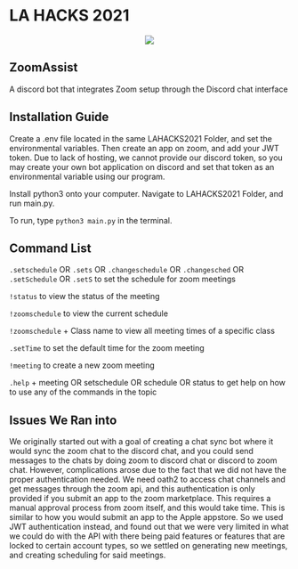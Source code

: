 # LA HACKS 2021

<p align="center">
  <img src="https://raw.githubusercontent.com/gurubac/lahacks21/mahir/Transparent%20Logo.png" />
</p>

## ZoomAssist
A discord bot that integrates Zoom setup through the Discord chat interface
## Installation Guide
Create a .env file located in the same LAHACKS2021 Folder, and set the environmental variables. Then create an app on zoom, and add your JWT token. 
Due to lack of hosting, we cannot provide our discord token, so you may create your own bot application on discord and set that token as an environmental variable using our program.

Install python3 onto your computer. Navigate to LAHACKS2021 Folder, and run main.py.

To run, type `python3 main.py` in the terminal.
## Command List
`.setschedule` OR `.sets` OR `.changeschedule` OR `.changesched` OR `.setSchedule` OR `.setS` to set the schedule for zoom meetings

`!status` to view the status of the meeting 

`!zoomschedule` to view the current schedule 

`!zoomschedule` + Class name to view all meeting times of a specific class

`.setTime` to set the default time for the zoom meeting 

`!meeting` to create a new zoom meeting

`.help` + meeting OR setschedule OR schedule OR status to get help on how to use any of the commands in the topic

## Issues We Ran into
We originally started out with a goal of creating a chat sync bot where it would sync the zoom chat to the discord chat, and you could send messages to the chats by doing zoom to discord chat or discord to zoom chat. However, complications arose due to the fact that we did not have the proper authentication needed. We need oath2 to access chat channels and get messages through the zoom api, and this authentication is only provided if you submit an app to the zoom marketplace. This requires a manual approval process from zoom itself, and this would take time. This is similar to how you would submit an app to the Apple appstore. So we used JWT authentication instead, and found out that we were very limited in what we could do with the API with there being paid features or features that are locked to certain account types, so we settled on generating new meetings, and creating scheduling for said meetings.